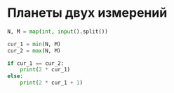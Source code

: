 # Планеты двух измерений

```python
N, M = map(int, input().split())

cur_1 = min(N, M)
cur_2 = max(N, M)

if cur_1 == cur_2:
    print(2 * cur_1)
else:
    print(2 * cur_1 + 1)
```
